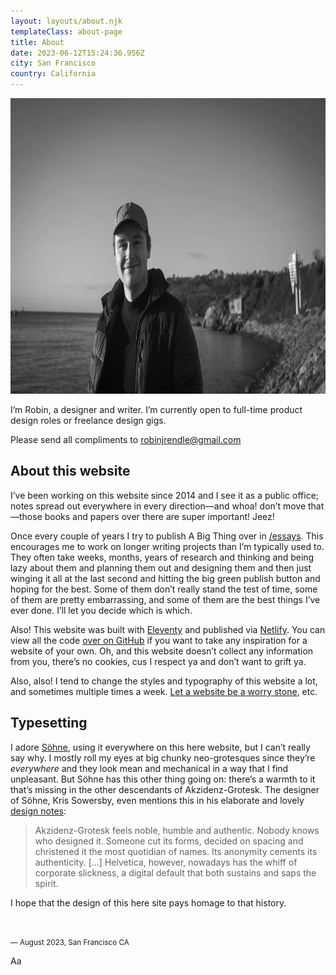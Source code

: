 ```yaml
---
layout: layouts/about.njk
templateClass: about-page
title: About
date: 2023-06-12T15:24:36.956Z
city: San Francisco
country: California
---
```


<div class="columns-full">
  <img src="/images/me/robin-rendle-2.webp" alt="A photograph of me, smiling like a real pillock, on the shore in the south west of England" height="473" width="878" />
</div>

<div class="columns-1-8">

<p class="intro">I’m Robin, a designer and writer. I’m currently open to full-time product design roles or freelance design gigs.</p>

Please send all compliments to robinjrendle@gmail.com

</div>

<div class="columns-1-8">

<h2 class="margin-top-0">About this website</h2>

I’ve been working on this website since 2014 and I see it as a public office; notes spread out everywhere in every direction—and whoa! don’t move that—those books and papers over there are super important! Jeez!

Once every couple of years I try to publish A Big Thing over in [/essays](/essays). This encourages me to work on longer writing projects than I’m typically used to. They often take weeks, months, years of research and thinking and being lazy about them and planning them out and designing them and then just winging it all at the last second and hitting the big green publish button and hoping for the best. Some of them don’t really stand the test of time, some of them are pretty embarrassing, and some of them are the best things I’ve ever done. I’ll let you decide which is which.

Also! This website was built with [Eleventy](https://www.11ty.dev/) and published via [Netlify](https://netlify.com). You can view all the code [over on GitHub](https://github.com/robinrendle/robinrendle.com) if you want to take any inspiration for a website of your own. Oh, and this website doesn’t collect any information from you, there’s no cookies, cus I respect ya and don’t want to grift ya.

Also, also! I tend to change the styles and typography of this website a lot, and sometimes multiple times a week. [Let a website be a worry stone](https://ethanmarcotte.com/wrote/let-a-website-be-a-worry-stone/), etc.

</div>

<div class="columns-1-8">

<h2 class="margin-top-0">Typesetting</h2>

I adore [Söhne](https://klim.co.nz/retail-fonts/soehne/), using it everywhere on this here website, but I can’t really say why. I mostly roll my eyes at big chunky neo-grotesques since they’re _everywhere_ and they look mean and mechanical in a way that I find unpleasant. But Söhne has this other thing going on: there’s a warmth to it that’s missing in the other descendants of Akzidenz-Grotesk. The designer of Söhne, Kris Sowersby, even mentions this in his elaborate and lovely [design notes](https://klim.co.nz/blog/soehne-design-information/):

> Akzidenz-Grotesk feels noble, humble and authentic. Nobody knows who designed it. Someone cut its forms, decided on spacing and christened it the most quotidian of names. Its anonymity cements its authenticity. [...] Helvetica, however, nowadays has the whiff of corporate slickness, a digital default that both sustains and saps the spirit.

I hope that the design of this here site pays homage to that history.

<br />

<small class="cell-t60">— August 2023, San Francisco CA</small>

</div>

<div class="columns-8-13 container">
  <div class="letter">
    Aa
  </div>
</div>
